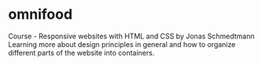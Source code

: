 # omnifood
Course - Responsive websites with HTML and CSS by Jonas Schmedtmann
Learning more about design principles in general and how to organize different parts of the website into containers.
